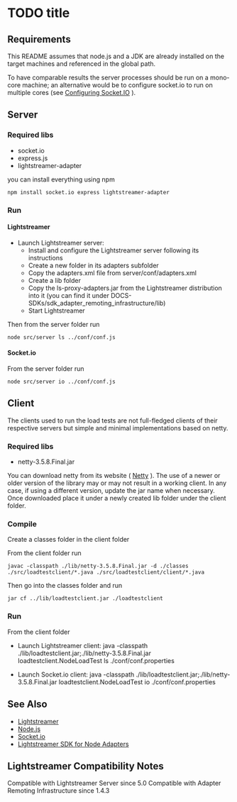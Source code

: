 # TODO title #

## Requirements ##
This README assumes that node.js and a JDK are already installed on the target machines and referenced in the global path.

To have comparable results the server processes should be run on a mono-core machine; an alternative would be to configure socket.io to run on multiple cores (see [Configuring Socket.IO](https://github.com/LearnBoost/socket.io/wiki/Configuring-Socket.IO) ).

## Server ##

### Required libs ###
*   socket.io 
*   express.js
*   lightstreamer-adapter 

you can install everything using npm
```
npm install socket.io express lightstreamer-adapter
```

### Run ###

#### Lightstreamer #####
*    Launch Lightstreamer server:
     -    Install and configure the Lightstreamer server following its instructions
     -    Create a new folder in its adapters subfolder
     -    Copy the adapters.xml file from server/conf/adapters.xml
     -    Create a lib folder
     -    Copy the ls-proxy-adapters.jar from the Lightstreamer distribution into it (you can find it under DOCS-SDKs/sdk_adapter_remoting_infrastructure/lib)
     -    Start Lightstreamer
 
Then from the server folder run
```
node src/server ls ../conf/conf.js
```

#### Socket.io ####
From the server folder run
```
node src/server io ../conf/conf.js
```

## Client ##
The clients used to run the load tests are not full-fledged clients of their respective servers but simple and minimal implementations based on netty.

### Required libs ###
*   netty-3.5.8.Final.jar

You can download netty from its website ( [Netty](http://netty.io/) ). The use of a newer or older version of the library may or may not result in a working client. In any case, if using a different version, update the jar name when necessary.
Once downloaded place it under a newly created lib folder under the client folder.

### Compile ###
Create a classes folder in the client folder

From the client folder run
```
javac -classpath ./lib/netty-3.5.8.Final.jar -d ./classes ./src/loadtestclient/*.java ./src/loadtestclient/client/*.java
```
Then go into the classes folder and run
```
jar cf ../lib/loadtestclient.jar ./loadtestclient
```


### Run ###
From the client folder 
*   Launch Lightstreamer client:
        java -classpath ./lib/loadtestclient.jar;./lib/netty-3.5.8.Final.jar  loadtestclient.NodeLoadTest ls ./conf/conf.properties  

*   Launch Socket.io client:
        java -classpath ./lib/loadtestclient.jar;./lib/netty-3.5.8.Final.jar  loadtestclient.NodeLoadTest io ./conf/conf.properties  
        
## See Also ##
* [Lightstreamer](http://www.lightstreamer.com)
* [Node.js](http://nodejs.org/)
* [Socket.io](http://socket.io/)
* [Lightstreamer SDK for Node Adapters](https://github.com/Weswit/Lightstreamer-lib-node-adapter)

## Lightstreamer Compatibility Notes ##
Compatible with Lightstreamer Server since 5.0
Compatible with Adapter Remoting Infrastructure since 1.4.3